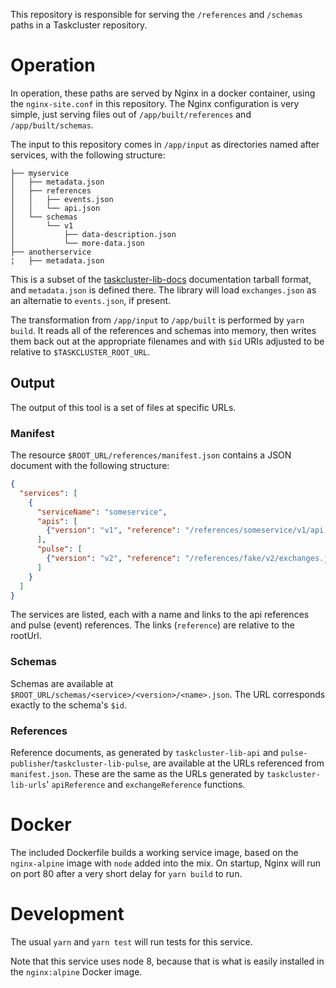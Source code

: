 This repository is responsible for serving the `/references` and `/schemas`
paths in a Taskcluster repository.

# Operation

In operation, these paths are served by Nginx in a docker container, using the
`nginx-site.conf` in this repository. The Nginx configuration is very simple,
just serving files out of `/app/built/references` and `/app/built/schemas`.

The input to this repository comes in `/app/input` as directories named after
services, with the following structure:


```
├── myservice
│   ├── metadata.json
│   ├── references
│   │   ├── events.json
│   │   └── api.json
│   └── schemas
│       └── v1
│           ├── data-description.json
│           └── more-data.json
├── anotherservice
¦   ├── metadata.json
```

This is a subset of the
[taskcluster-lib-docs](https://github.com/taskcluster/taskcluster-lib-docs)
documentation tarball format, and `metadata.json` is defined there.  The library
will load `exchanges.json` as an alternatie to `events.json`, if present.

The transformation from `/app/input` to `/app/built` is performed by `yarn
build`. It reads all of the references and schemas into memory, then writes
them back out at the appropriate filenames and with `$id` URIs adjusted to be
relative to `$TASKCLUSTER_ROOT_URL`.

## Output

The output of this tool is a set of files at specific URLs.

### Manifest

The resource `$ROOT_URL/references/manifest.json` contains a JSON document with
the following structure:

```json
{
  "services": [
    {
      "serviceName": "someservice",
      "apis": [
        {"version": "v1", "reference": "/references/someservice/v1/api.json"}
      ],
      "pulse": [
        {"version": "v2", "reference": "/references/fake/v2/exchanges.json"}
      ]
    }
  ]
}
```

The services are listed, each with a name and links to the api references and pulse (event) references.
The links (`reference`) are relative to the rootUrl.

### Schemas

Schemas are available at `$ROOT_URL/schemas/<service>/<version>/<name>.json`.
The URL corresponds exactly to the schema's `$id`.

### References

Reference documents, as generated by `taskcluster-lib-api` and `pulse-publisher`/`taskcluster-lib-pulse`, are available at the URLs referenced from `manifest.json`.
These are the same as the URLs generated by `taskcluster-lib-urls`' `apiReference` and `exchangeReference` functions.

# Docker

The included Dockerfile builds a working service image, based on the
`nginx-alpine` image with `node` added into the mix. On startup, Nginx will run
on port 80 after a very short delay for `yarn build` to run.

# Development

The usual `yarn` and `yarn test` will run tests for this service.

Note that this service uses node 8, because that is what is easily installed in
the `nginx:alpine` Docker image.
